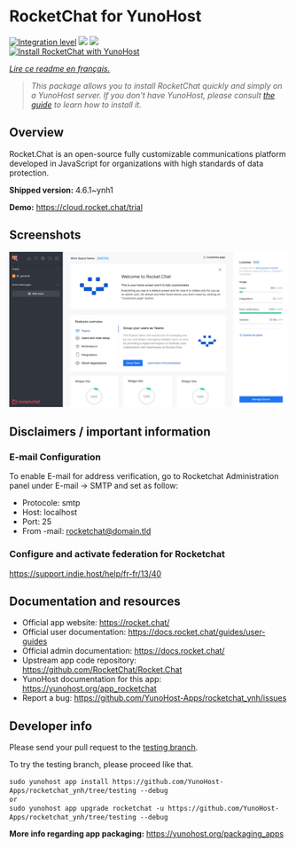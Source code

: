 <!--
N.B.: This README was automatically generated by https://github.com/YunoHost/apps/tree/master/tools/README-generator
It shall NOT be edited by hand.
-->

# RocketChat for YunoHost

[![Integration level](https://dash.yunohost.org/integration/rocketchat.svg)](https://dash.yunohost.org/appci/app/rocketchat) ![](https://ci-apps.yunohost.org/ci/badges/rocketchat.status.svg) ![](https://ci-apps.yunohost.org/ci/badges/rocketchat.maintain.svg)  
[![Install RocketChat with YunoHost](https://install-app.yunohost.org/install-with-yunohost.svg)](https://install-app.yunohost.org/?app=rocketchat)

*[Lire ce readme en français.](./README_fr.md)*

> *This package allows you to install RocketChat quickly and simply on a YunoHost server.
If you don't have YunoHost, please consult [the guide](https://yunohost.org/#/install) to learn how to install it.*

## Overview

Rocket.Chat is an open-source fully customizable communications platform developed in JavaScript for organizations with high standards of data protection.


**Shipped version:** 4.6.1~ynh1

**Demo:** https://cloud.rocket.chat/trial

## Screenshots

![](./doc/screenshots/screenshot.jpg)

## Disclaimers / important information

### E-mail Configuration

To enable E-mail for address verification, go to Rocketchat Administration panel under E-mail -> SMTP and set as follow:

- Protocole: smtp
- Host: localhost
- Port: 25
- From -mail: rocketchat@domain.tld

### Configure and activate federation for Rocketchat

https://support.indie.host/help/fr-fr/13/40

## Documentation and resources

* Official app website: https://rocket.chat/
* Official user documentation: https://docs.rocket.chat/guides/user-guides
* Official admin documentation: https://docs.rocket.chat/
* Upstream app code repository: https://github.com/RocketChat/Rocket.Chat
* YunoHost documentation for this app: https://yunohost.org/app_rocketchat
* Report a bug: https://github.com/YunoHost-Apps/rocketchat_ynh/issues

## Developer info

Please send your pull request to the [testing branch](https://github.com/YunoHost-Apps/rocketchat_ynh/tree/testing).

To try the testing branch, please proceed like that.
```
sudo yunohost app install https://github.com/YunoHost-Apps/rocketchat_ynh/tree/testing --debug
or
sudo yunohost app upgrade rocketchat -u https://github.com/YunoHost-Apps/rocketchat_ynh/tree/testing --debug
```

**More info regarding app packaging:** https://yunohost.org/packaging_apps